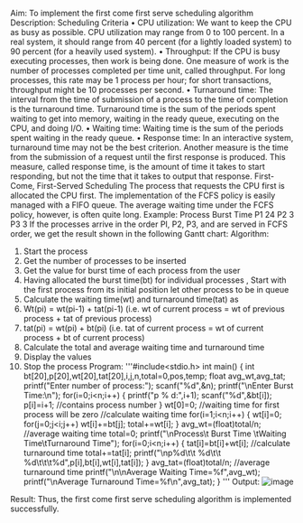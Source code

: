Aim:
To implement the first come first serve scheduling algorithm
Description:
Scheduling Criteria
• CPU utilization: We want to keep the CPU as busy as possible. CPU utilization may
range from 0 to 100 percent. In a real system, it should range from 40 percent (for a
lightly loaded system) to 90 percent (for a heavily used system).
• Throughput: If the CPU is busy executing processes, then work is being done. One
measure of work is the number of processes completed per time unit, called
throughput. For long processes, this rate may be 1 process per hour; for short
transactions, throughput might be 10 processes per second.
• Turnaround time: The interval from the time of submission of a process to the time
of completion is the turnaround time. Turnaround time is the sum of the periods spent
waiting to get into memory, waiting in the ready queue, executing on the CPU, and
doing I/O.
• Waiting time: Waiting time is the sum of the periods spent waiting in the ready
queue.
• Response time: In an interactive system, turnaround time may not be the best criterion.
Another measure is the time from the submission of a request until the first response is
produced. This measure, called response time, is the amount of time it takes to start
responding, but not the time that it takes to output that response.
First-Come, First-Served Scheduling
The process that requests the CPU first is allocated the CPU first. The implementation of the
FCFS policy is easily managed with a FIFO queue. The average waiting time under the FCFS
policy, however, is often quite long.
Example: Process Burst Time
P1 24
P2 3
P3 3
If the processes arrive in the order PI, P2, P3, and are served in FCFS order, we get the result
shown in the following
Gantt chart:
Algorithm:
1. Start the process
2. Get the number of processes to be inserted
3. Get the value for burst time of each process from the user
4. Having allocated the burst time(bt) for individual processes , Start with the first
process from its initial position let other process to be in queue
5. Calculate the waiting time(wt) and turnaround time(tat) as
6. Wt(pi) = wt(pi-1) + tat(pi-1) (i.e. wt of current process = wt of previous process + tat of
previous process)
7. tat(pi) = wt(pi) + bt(pi) (i.e. tat of current process = wt of current process + bt of
current process)
8. Calculate the total and average waiting time and turnaround time
9. Display the values
10. Stop the process
Program:
'''#include<stdio.h>
int main()
{
int bt[20],p[20],wt[20],tat[20],i,j,n,total=0,pos,temp; float
avg_wt,avg_tat;
printf("Enter number of process:");
scanf("%d",&n);
printf("\nEnter Burst Time:\n");
for(i=0;i<n;i++)
{
printf("p % d:",i+1);
scanf("%d",&bt[i]);
p[i]=i+1; //contains process number
}
wt[0]=0; //waiting time for first process will be zero
//calculate waiting time
for(i=1;i<n;i++)
{
wt[i]=0;
for(j=0;j<i;j++)
wt[i]+=bt[j];
total+=wt[i];
}
avg_wt=(float)total/n; //average waiting time
total=0;
printf("\nProcess\t Burst Time \tWaiting Time\tTurnaround Time");
for(i=0;i<n;i++)
{
tat[i]=bt[i]+wt[i]; //calculate turnaround time
total+=tat[i];
printf("\np%d\t\t %d\t\t %d\t\t\t%d",p[i],bt[i],wt[i],tat[i]);
}
avg_tat=(float)total/n; //average turnaround time
printf("\n\nAverage Waiting Time=%f",avg_wt);
printf("\nAverage Turnaround Time=%f\n",avg_tat);
}
'''
Output:
![image](https://github.com/Harsayazheni/EX.5-IMPLEMENTATION-OF-CPU-SCHEDULING-ALGORITHMS/assets/118708467/2aaa84d2-924d-40ff-830b-9aea906d2a3e)

Result:
Thus, the first come first serve scheduling algorithm is implemented successfully.
